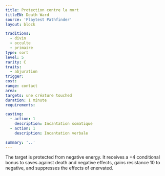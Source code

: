 ```yaml
---
title: Protection contre la mort
titleEN: Death Ward
source: 'Playtest Pathfinder'
layout: block

traditions:
  - divin
  - occulte
  - primaire
type: sort
level: 5
rarity: C
traits:
  - abjuration
trigger: 
cost: 
range: contact
area: 
targets: une créature touched
duration: 1 minute
requirements: 

casting:
  - action: 1
    description: Incantation somatique
  - action: 1
    description: Incantation verbale

summary: '..'
---
```

The target is protected from negative energy. It receives a +4 conditional bonus to saves against death and negative effects, gains resistance 10 to negative, and suppresses the effects of enervated.
